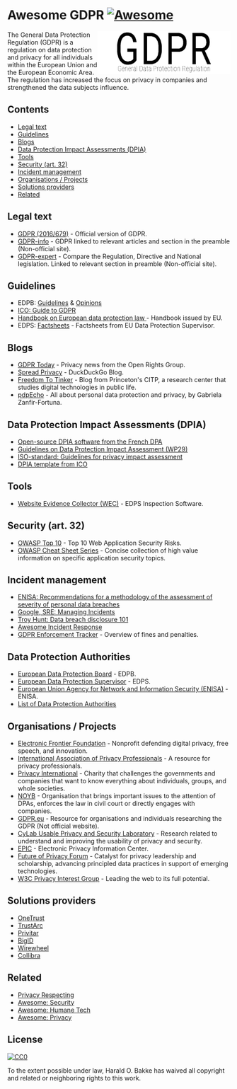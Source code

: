 # Awesome GDPR [![Awesome](https://awesome.re/badge-flat.svg)](https://awesome.re)

[<img src="GDPR.png" align="right" width="300">](https://eur-lex.europa.eu/legal-content/EN/TXT/?uri=CELEX%3A32016R0679)

The General Data Protection Regulation (GDPR) is a regulation on data protection and privacy for all individuals within the European Union and the European Economic Area. The regulation has increased the focus on privacy in companies and strengthened the data subjects influence.

## Contents
* [Legal text](#legal-text)
* [Guidelines](#Guidelines)
* [Blogs](#Blogs)
* [Data Protection Impact Assessments (DPIA)](#data-protection-impact-assessments-dpia)
* [Tools](#tools)
* [Security (art. 32)]()
* [Incident management](#incident-management)
* [Organisations / Projects](#organisations--projects)
* [Solutions providers](#Solutions-providers)
* [Related](#Related)

## Legal text
* [GDPR (2016/679)](https://eur-lex.europa.eu/legal-content/EN/TXT/HTML/?uri=CELEX:32016R0679&from=EN) - Official version of GDPR.
* [GDPR-info](https://gdpr-info.eu/) - GDPR linked to relevant articles and section in the preamble (Non-official site).
* [GDPR-expert](https://www.gdpr-expert.com/home.html?mid=5) - Compare the Regulation, Directive and National legislation. Linked to relevant section in preamble (Non-official site).
  
## Guidelines
* EDPB: [Guidelines](https://edpb.europa.eu/our-work-tools/general-guidance/gdpr-guidelines-recommendations-best-practices_en) & [Opinions](https://edpb.europa.eu/our-work-tools/consistency-findings/opinions_en)
* [ICO: Guide to GDPR](https://ico.org.uk/for-organisations/guide-to-data-protection/guide-to-the-general-data-protection-regulation-gdpr/)
* [Handbook on European data protection law ](https://publications.europa.eu/en/publication-detail/-/publication/5b0cfa83-63f3-11e8-ab9c-01aa75ed71a1) - Handbook issued by EU.
* EDPS: [Factsheets](https://edps.europa.eu/data-protection/our-work/our-work-by-type/factsheets_en) - Factsheets from EU Data Protection Supervisor.
  
## Blogs
* [GDPR Today](https://www.gdprtoday.org/) - Privacy news from the Open Rights Group.
* [Spread Privacy](https://spreadprivacy.com/) - DuckDuckGo Blog.
* [Freedom To Tinker](https://freedom-to-tinker.com/) - Blog from Princeton's CITP, a research center that studies digital technologies in public life.
* [pdpEcho](https://pdpecho.com/) - All about personal data protection and privacy, by Gabriela Zanfir-Fortuna.
  
## Data Protection Impact Assessments (DPIA)
* [Open-source DPIA software from the French DPA](https://www.cnil.fr/en/open-source-pia-software-helps-carry-out-data-protection-impact-assesment)
* [Guidelines on Data Protection Impact Assessment (WP29)](https://ec.europa.eu/newsroom/article29/item-detail.cfm?item_id=611236)
* [ISO-standard: Guidelines for privacy impact assessment](https://www.iso.org/standard/62289.html)
* [DPIA template from ICO](https://iapp.org/resources/article/sample-dpia-template/)

## Tools
* [Website Evidence Collector (WEC)](https://github.com/EU-EDPS/website-evidence-collector) - EDPS Inspection Software.

## Security (art. 32)
* [OWASP Top 10](https://owasp.org/www-project-top-ten/) - Top 10 Web Application Security Risks.
* [OWASP Cheat Sheet Series](https://cheatsheetseries.owasp.org/) - Concise collection of high value information on specific application security topics.
  
## Incident management
* [ENISA: Recommendations for a methodology of the assessment of severity of personal data breaches](https://www.enisa.europa.eu/publications/dbn-severity)
* [Google, SRE: Managing Incidents](https://landing.google.com/sre/sre-book/chapters/managing-incidents/)
* [Troy Hunt: Data breach disclosure 101](https://www.troyhunt.com/data-breach-disclosure-101-how-to-succeed-after-youve-failed/)
* [Awesome Incident Response](https://github.com/meirwah/awesome-incident-response)
* [GDPR Enforcement Tracker](http://www.enforcementtracker.com/) - Overview of fines and penalties.
 
## Data Protection Authorities 
* [European Data Protection Board](https://edpb.europa.eu/) - EDPB.
* [European Data Protection Supervisor](https://edps.europa.eu/) - EDPS.
* [European Union Agency for Network and Information Security (ENISA)](https://www.enisa.europa.eu/topics/data-protection) - ENISA.
* [List of Data Protection Authorities](https://pdpecho.com/the-list/)
  
## Organisations / Projects
* [Electronic Frontier Foundation](https://www.eff.org/) - Nonprofit defending digital privacy, free speech, and innovation.
* [International Association of Privacy Professionals](https://iapp.org/) - A resource for privacy professionals.
* [Privacy International](https://www.privacyinternational.org) - Charity that challenges the governments and companies that want to know everything about individuals, groups, and whole societies.
* [NOYB](https://noyb.eu/) - Organisation that brings important issues to the attention of DPAs, enforces the law in civil court or directly engages with companies.
* [GDPR.eu](https://gdpr.eu/) - Resource for organisations and individuals researching the GDPR (Not official website).
* [CyLab Usable Privacy and Security Laboratory](https://cups.cs.cmu.edu/) - Research related to understand and improving the usability of privacy and security.
* [EPIC](https://epic.org/) - Electronic Privacy Information Center.
* [Future of Privacy Forum](https://fpf.org/) - Catalyst for privacy leadership and scholarship, advancing principled data practices in support of emerging technologies.
* [W3C Privacy Interest Group](https://www.w3.org/Privacy/) - Leading the web to its full potential.
  
## Solutions providers
* [OneTrust](https://www.onetrust.com/)
* [TrustArc](https://www.trustarc.com/)
* [Privitar](https://www.privitar.com/)
* [BigID](https://bigid.com/)
* [Wirewheel](https://wirewheel.io)
* [Collibra](https://www.collibra.com)
    
## Related
* [Privacy Respecting](https://github.com/nikitavoloboev/privacy-respecting)
* [Awesome: Security](https://github.com/sindresorhus/awesome#security)
* [Awesome: Humane Tech](https://github.com/humanetech-community/awesome-humane-tech#readme)
* [Awesome: Privacy](https://github.com/KevinColemanInc/awesome-privacy#readme)

## License
[![CC0](http://mirrors.creativecommons.org/presskit/buttons/88x31/svg/cc-zero.svg)](https://creativecommons.org/publicdomain/zero/1.0/)

To the extent possible under law, Harald O. Bakke has waived all copyright and related or neighboring rights to this work.
